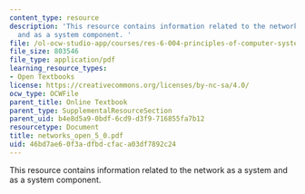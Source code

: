 ```yaml
---
content_type: resource
description: 'This resource contains information related to the network as a system
  and as a system component. '
file: /ol-ocw-studio-app/courses/res-6-004-principles-of-computer-system-design-an-introduction-spring-2009/46bd7ae60f3adfbdcfaca03df7892c24_networks_open_5_0.pdf
file_size: 803546
file_type: application/pdf
learning_resource_types:
- Open Textbooks
license: https://creativecommons.org/licenses/by-nc-sa/4.0/
ocw_type: OCWFile
parent_title: Online Textbook
parent_type: SupplementalResourceSection
parent_uid: b4e8d5a9-0bdf-6cd9-d3f9-716855fa7b12
resourcetype: Document
title: networks_open_5_0.pdf
uid: 46bd7ae6-0f3a-dfbd-cfac-a03df7892c24
---
```

This resource contains information related to the network as a system and as a system component. 